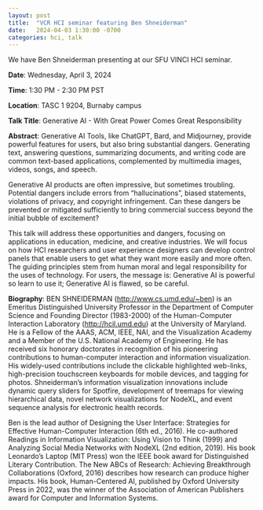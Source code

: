 ```yaml
---
layout: post
title:  "VCR HCI seminar featuring Ben Shneiderman"
date:   2024-04-03 1:30:00 -0700
categories: hci, talk 
---
```

We have Ben Shneiderman presenting at our SFU VINCI HCI seminar.

**Date**: Wednesday, April 3, 2024

**Time**: 1:30 PM - 2:30 PM PST

**Location**: TASC 1 9204, Burnaby campus


**Talk Title**: Generative AI - With Great Power Comes Great Responsibility


**Abstract**: Generative AI Tools, like ChatGPT, Bard, and Midjourney, provide powerful features for users, but also bring substantial dangers. Generating text, answering questions, summarizing documents, and writing code are common text-based applications, complemented by multimedia images, videos, songs, and speech.
 
Generative AI products are often impressive, but sometimes troubling. Potential dangers include errors from “hallucinations”, biased statements, violations of privacy, and copyright infringement. Can these dangers be prevented or mitigated sufficiently to bring commercial success beyond the initial bubble of excitement?
 
This talk will address these opportunities and dangers, focusing on applications in education, medicine, and creative industries. We will focus on how HCI researchers and user experience designers can develop control panels that enable users to get what they want more easily and more often. The guiding principles stem from human moral and legal responsibility for the uses of technology. For users, the message is: Generative AI is powerful so learn to use it; Generative AI is flawed, so be careful.

**Biography**: BEN SHNEIDERMAN (http://www.cs.umd.edu/~ben) is an Emeritus Distinguished University Professor in the Department of Computer Science and Founding Director (1983-2000) of the Human-Computer Interaction Laboratory (http://hcil.umd.edu) at the University of Maryland.  He is a Fellow of the AAAS, ACM, IEEE, NAI, and the Visualization Academy and a Member of the U.S. National Academy of Engineering. He has received six honorary doctorates in recognition of his pioneering contributions to human-computer interaction and information visualization. His widely-used contributions include the clickable highlighted web-links, high-precision touchscreen keyboards for mobile devices, and tagging for photos.  Shneiderman’s information visualization innovations include dynamic query sliders for Spotfire, development of treemaps for viewing hierarchical data, novel network visualizations for NodeXL, and event sequence analysis for electronic health records.
 
Ben is the lead author of Designing the User Interface: Strategies for Effective Human-Computer Interaction (6th ed., 2016).  He co-authored Readings in Information Visualization: Using Vision to Think (1999) and Analyzing Social Media Networks with NodeXL (2nd edition, 2019).  His book Leonardo’s Laptop (MIT Press) won the IEEE book award for Distinguished Literary Contribution. The New ABCs of Research: Achieving Breakthrough Collaborations (Oxford, 2016) describes how research can produce higher impacts. His book, Human-Centered AI, published by Oxford University Press in 2022, was the winner of the Association of American Publishers award for Computer and Information Systems.
 

